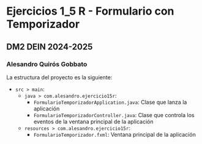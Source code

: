 # Ejercicios 1_5 R - Formulario con Temporizador
## DM2 DEIN 2024-2025
### Alesandro Quirós Gobbato

La estructura del proyecto es la siguiente:
- `src > main`:
    - `java > com.alesandro.ejercicio15r`:
        - `FormularioTemporizadorApplication.java`: Clase que lanza la aplicación
        - `FormularioTemporizadorController.java`: Clase que controla los eventos de la ventana principal de la aplicación
    - `resources > com.alesandro.ejercicio15r`:
        - `FormularioTemporizador.fxml`: Ventana principal de la aplicación